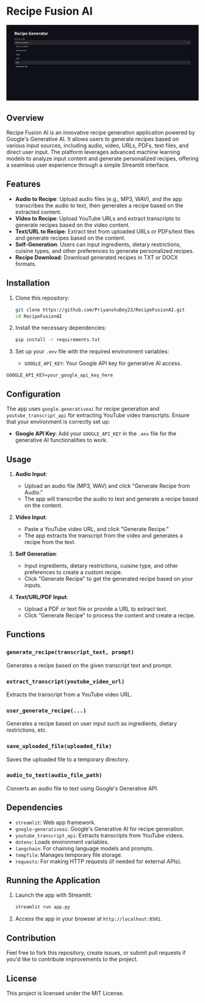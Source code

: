 # Recipe Fusion AI

![](output.png)

## Overview
Recipe Fusion AI is an innovative recipe generation application powered by Google's Generative AI. It allows users to generate recipes based on various input sources, including audio, video, URLs, PDFs, text files, and direct user input. The platform leverages advanced machine learning models to analyze input content and generate personalized recipes, offering a seamless user experience through a simple Streamlit interface.

## Features
- **Audio to Recipe**: Upload audio files (e.g., MP3, WAV), and the app transcribes the audio to text, then generates a recipe based on the extracted content.
- **Video to Recipe**: Upload YouTube URLs and extract transcripts to generate recipes based on the video content.
- **Text/URL to Recipe**: Extract text from uploaded URLs or PDFs/text files and generate recipes based on the content.
- **Self-Generation**: Users can input ingredients, dietary restrictions, cuisine types, and other preferences to generate personalized recipes.
- **Recipe Download**: Download generated recipes in TXT or DOCX formats.

## Installation

1. Clone this repository:
   ```bash
   git clone https://github.com/PriyanshuDey23/RecipeFusionAI.git
   cd RecipeFusionAI
   ```

2. Install the necessary dependencies:
   ```bash
   pip install -r requirements.txt
   ```

3. Set up your `.env` file with the required environment variables:
   - `GOOGLE_API_KEY`: Your Google API key for generative AI access.

```env
GOOGLE_API_KEY=your_google_api_key_here
```

## Configuration
The app uses `google.generativeai` for recipe generation and `youtube_transcript_api` for extracting YouTube video transcripts. Ensure that your environment is correctly set up:

- **Google API Key**: Add your `GOOGLE_API_KEY` in the `.env` file for the generative AI functionalities to work.

## Usage

1. **Audio Input**:
   - Upload an audio file (MP3, WAV) and click "Generate Recipe from Audio."
   - The app will transcribe the audio to text and generate a recipe based on the content.

2. **Video Input**:
   - Paste a YouTube video URL, and click "Generate Recipe."
   - The app extracts the transcript from the video and generates a recipe from the text.

3. **Self Generation**:
   - Input ingredients, dietary restrictions, cuisine type, and other preferences to create a custom recipe.
   - Click "Generate Recipe" to get the generated recipe based on your inputs.

4. **Text/URL/PDF Input**:
   - Upload a PDF or text file or provide a URL to extract text.
   - Click "Generate Recipe" to process the content and create a recipe.

## Functions

### `generate_recipe(transcript_text, prompt)`
Generates a recipe based on the given transcript text and prompt.

### `extract_transcript(youtube_video_url)`
Extracts the transcript from a YouTube video URL.

### `user_generate_recipe(...)`
Generates a recipe based on user input such as ingredients, dietary restrictions, etc.

### `save_uploaded_file(uploaded_file)`
Saves the uploaded file to a temporary directory.

### `audio_to_text(audio_file_path)`
Converts an audio file to text using Google's Generative API.

## Dependencies
- `streamlit`: Web app framework.
- `google-generativeai`: Google's Generative AI for recipe generation.
- `youtube_transcript_api`: Extracts transcripts from YouTube videos.
- `dotenv`: Loads environment variables.
- `langchain`: For chaining language models and prompts.
- `tempfile`: Manages temporary file storage.
- `requests`: For making HTTP requests (if needed for external APIs).

## Running the Application
1. Launch the app with Streamlit:
   ```bash
   streamlit run app.py
   ```
2. Access the app in your browser at `http://localhost:8501`.

## Contribution
Feel free to fork this repository, create issues, or submit pull requests if you'd like to contribute improvements to the project.

## License
This project is licensed under the MIT License.

